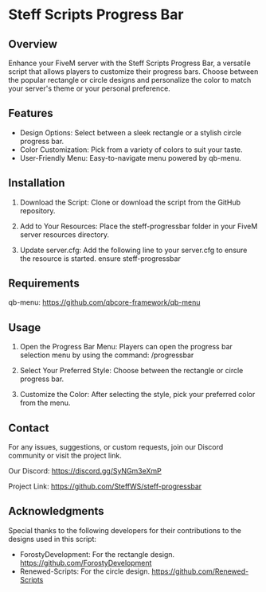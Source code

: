 # Steff Scripts Progress Bar

## Overview
Enhance your FiveM server with the Steff Scripts Progress Bar, a versatile script that allows players
to customize their progress bars. Choose between the popular rectangle or circle designs and
personalize the color to match your server's theme or your personal preference.


## Features
- Design Options: Select between a sleek rectangle or a stylish circle progress bar.
- Color Customization: Pick from a variety of colors to suit your taste.
- User-Friendly Menu: Easy-to-navigate menu powered by qb-menu.

## Installation
1. Download the Script:
Clone or download the script from the GitHub repository.

2. Add to Your Resources:
Place the steff-progressbar folder in your FiveM server resources directory.

3. Update server.cfg:
Add the following line to your server.cfg to ensure the resource is started.
ensure steff-progressbar

## Requirements
qb-menu: https://github.com/qbcore-framework/qb-menu

## Usage
1. Open the Progress Bar Menu:
Players can open the progress bar selection menu by using the command:
/progressbar

2. Select Your Preferred Style:
Choose between the rectangle or circle progress bar.

3. Customize the Color:
After selecting the style, pick your preferred color from the menu.

## Contact
For any issues, suggestions, or custom requests, join our Discord community or visit the project link.

Our Discord: https://discord.gg/SyNGm3eXmP

Project Link: https://github.com/SteffWS/steff-progressbar

## Acknowledgments
Special thanks to the following developers for their contributions to the designs used in this script:

- ForostyDevelopment: For the rectangle design. https://github.com/ForostyDevelopment
- Renewed-Scripts: For the circle design. https://github.com/Renewed-Scripts
